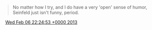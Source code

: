 > No matter how I try, and I do have a very 'open' sense of humor, Seinfeld just isn't funny, period\.

<img src="../../media/tweet.ico" width="12" /> [Wed Feb 06 22:24:53 +0000 2013](https://twitter.com/DromerDenker/status/299282543029661696)
